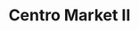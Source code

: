 ---
title: "Centro Market II"
url: /ciudad-guayana-puerto-ordaz/centro-market-ii/
shop: Supermarkt
---